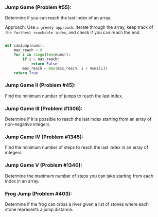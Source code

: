 
### Jump Game (Problem #55):

Determine if you can reach the last index of an array.

Approach: 
Use `a greedy approach`. Iterate through the array, keep track of `the furthest reachable index`, and check if you can reach the end.

```python

def canJump(nums):
    max_reach = 0
    for i in range(len(nums)):
        if i > max_reach:
            return False
        max_reach = max(max_reach, i + nums[i])
    return True
```

### Jump Game II (Problem #45):

Find the minimum number of jumps to reach the last index.

### Jump Game III (Problem #1306):

Determine if it is possible to reach the last index starting from an array of non-negative integers.

###  Jump Game IV (Problem #1345):

Find the minimum number of steps to reach the last index in an array of integers.

### Jump Game V (Problem #1340):

Determine the maximum number of steps you can take starting from each index in an array.

### Frog Jump (Problem #403):

Determine if the frog can cross a river given a list of stones where each stone represents a jump distance.
